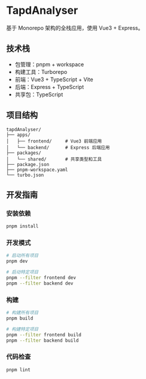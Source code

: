 # TapdAnalyser

基于 Monorepo 架构的全栈应用，使用 Vue3 + Express。

## 技术栈

- 包管理：pnpm + workspace
- 构建工具：Turborepo
- 前端：Vue3 + TypeScript + Vite
- 后端：Express + TypeScript
- 共享包：TypeScript

## 项目结构

```
tapdAnalyser/
├── apps/
│   ├── frontend/     # Vue3 前端应用
│   └── backend/      # Express 后端应用
├── packages/
│   └── shared/       # 共享类型和工具
├── package.json
├── pnpm-workspace.yaml
└── turbo.json
```

## 开发指南

### 安装依赖

```bash
pnpm install
```

### 开发模式

```bash
# 启动所有项目
pnpm dev

# 启动特定项目
pnpm --filter frontend dev
pnpm --filter backend dev
```

### 构建

```bash
# 构建所有项目
pnpm build

# 构建特定项目
pnpm --filter frontend build
pnpm --filter backend build
```

### 代码检查

```bash
pnpm lint
``` 